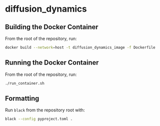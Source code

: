 # diffusion_dynamics

## Building the Docker Container

From the root of the repository, run:
```bash
docker build --network=host -t diffusion_dynamics_image -f Dockerfile .
```

## Running the Docker Container

From the root of the repository, run:
```bash
./run_container.sh
```

## Formatting

Run `black` from the repository root with:
```bash
black --config pyproject.toml .
```